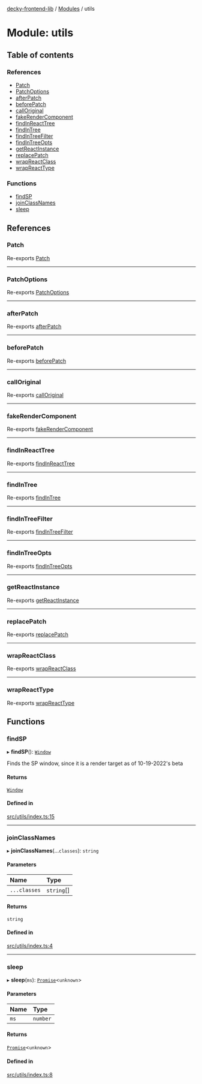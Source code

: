 [decky-frontend-lib](../README.md) / [Modules](../modules.md) / utils

# Module: utils

## Table of contents

### References

- [Patch](utils.md#patch)
- [PatchOptions](utils.md#patchoptions)
- [afterPatch](utils.md#afterpatch)
- [beforePatch](utils.md#beforepatch)
- [callOriginal](utils.md#calloriginal)
- [fakeRenderComponent](utils.md#fakerendercomponent)
- [findInReactTree](utils.md#findinreacttree)
- [findInTree](utils.md#findintree)
- [findInTreeFilter](utils.md#findintreefilter)
- [findInTreeOpts](utils.md#findintreeopts)
- [getReactInstance](utils.md#getreactinstance)
- [replacePatch](utils.md#replacepatch)
- [wrapReactClass](utils.md#wrapreactclass)
- [wrapReactType](utils.md#wrapreacttype)

### Functions

- [findSP](utils.md#findsp)
- [joinClassNames](utils.md#joinclassnames)
- [sleep](utils.md#sleep)

## References

### Patch

Re-exports [Patch](../interfaces/utils_patcher.Patch.md)

___

### PatchOptions

Re-exports [PatchOptions](../interfaces/utils_patcher.PatchOptions.md)

___

### afterPatch

Re-exports [afterPatch](utils_patcher.md#afterpatch)

___

### beforePatch

Re-exports [beforePatch](utils_patcher.md#beforepatch)

___

### callOriginal

Re-exports [callOriginal](utils_patcher.md#calloriginal)

___

### fakeRenderComponent

Re-exports [fakeRenderComponent](utils_react.md#fakerendercomponent)

___

### findInReactTree

Re-exports [findInReactTree](utils_react.md#findinreacttree)

___

### findInTree

Re-exports [findInTree](utils_react.md#findintree)

___

### findInTreeFilter

Re-exports [findInTreeFilter](utils_react.md#findintreefilter)

___

### findInTreeOpts

Re-exports [findInTreeOpts](../interfaces/utils_react.findInTreeOpts.md)

___

### getReactInstance

Re-exports [getReactInstance](utils_react.md#getreactinstance)

___

### replacePatch

Re-exports [replacePatch](utils_patcher.md#replacepatch)

___

### wrapReactClass

Re-exports [wrapReactClass](utils_react.md#wrapreactclass)

___

### wrapReactType

Re-exports [wrapReactType](utils_react.md#wrapreacttype)

## Functions

### findSP

▸ **findSP**(): [`Window`]( https://developer.mozilla.org/en-US/docs/Web/API/Window )

Finds the SP window, since it is a render target as of 10-19-2022's beta

#### Returns

[`Window`]( https://developer.mozilla.org/en-US/docs/Web/API/Window )

#### Defined in

[src/utils/index.ts:15](https://github.com/SteamDeckHomebrew/decky-frontend-lib/blob/215156d/src/utils/index.ts#L15)

___

### joinClassNames

▸ **joinClassNames**(...`classes`): `string`

#### Parameters

| Name | Type |
| :------ | :------ |
| `...classes` | `string`[] |

#### Returns

`string`

#### Defined in

[src/utils/index.ts:4](https://github.com/SteamDeckHomebrew/decky-frontend-lib/blob/215156d/src/utils/index.ts#L4)

___

### sleep

▸ **sleep**(`ms`): [`Promise`]( https://developer.mozilla.org/en-US/docs/Web/JavaScript/Reference/Global_Objects/Promise )<`unknown`\>

#### Parameters

| Name | Type |
| :------ | :------ |
| `ms` | `number` |

#### Returns

[`Promise`]( https://developer.mozilla.org/en-US/docs/Web/JavaScript/Reference/Global_Objects/Promise )<`unknown`\>

#### Defined in

[src/utils/index.ts:8](https://github.com/SteamDeckHomebrew/decky-frontend-lib/blob/215156d/src/utils/index.ts#L8)

